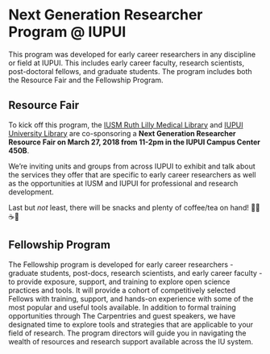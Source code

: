 # Next Generation Researcher Program @ IUPUI

This program was developed for early career researchers in any discipline or field at IUPUI. This includes early career faculty, research scientists, post-doctoral fellows, and graduate students. The program includes both the Resource Fair and the Fellowship Program.

## Resource Fair

To kick off this program, the [IUSM Ruth Lilly Medical Library](https://mednet.medicine.iu.edu/medical-library/) and [IUPUI University Library](https://ulib.iupui.edu/) are co-sponsoring a **Next Generation Researcher Resource Fair on March 27, 2018 from 11-2pm in the IUPUI Campus Center 450B**.

We’re inviting units and groups from across IUPUI to exhibit and talk about the services they offer that are specific to early career researchers as well as the opportunities at IUSM and IUPUI for professional and research development. 

Last but *not* least, there will be snacks and plenty of coffee/tea on hand! :pizza::cookie::coffee::tea:

## Fellowship Program
The Fellowship program is developed for early career researchers - graduate students, post-docs, research scientists, and early career faculty - to provide exposure, support, and training to explore open science practices and tools. It will provide a cohort of competitively selected Fellows with training, support, and hands-on experience with some of the most popular and useful tools available. In addition to formal training opportunities through The Carpentries and guest speakers, we have designated time to explore tools and strategies that are applicable to your field of research. The program directors will guide you in navigating the wealth of resources and research support available across the IU system.
